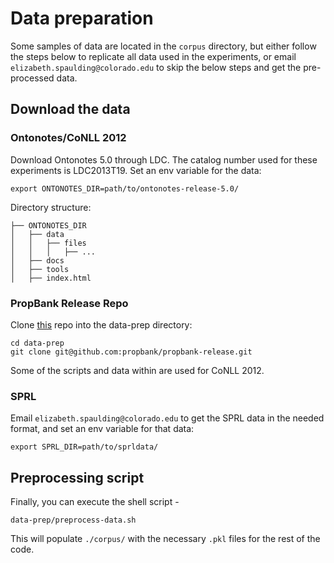 # Data preparation

Some samples of data are located in the `corpus` directory, but either follow the steps below to replicate all data used in the experiments, or email `elizabeth.spaulding@colorado.edu` to skip the below steps and get the pre-processed data.

## Download the data

### Ontonotes/CoNLL 2012

Download Ontonotes 5.0 through LDC. The catalog number used for these experiments is LDC2013T19. Set an env variable for the data:

```shell
export ONTONOTES_DIR=path/to/ontonotes-release-5.0/
```

Directory structure:

```
├── ONTONOTES_DIR
│   ├── data
│   │   ├── files
│   │   │   ├── ...
│   ├── docs
│   ├── tools
│   ├── index.html
```

### PropBank Release Repo

Clone [this](https://github.com/propbank/propbank-release) repo into the data-prep directory:

```
cd data-prep
git clone git@github.com:propbank/propbank-release.git
```

Some of the scripts and data within are used for CoNLL 2012.

### SPRL

Email `elizabeth.spaulding@colorado.edu` to get the SPRL data in the needed format, and set an env variable for that data:

```shell
export SPRL_DIR=path/to/sprldata/
```

## Preprocessing script

Finally, you can execute the shell script -

```shell
data-prep/preprocess-data.sh
```

This will populate `./corpus/` with the necessary `.pkl` files for the rest of the code.